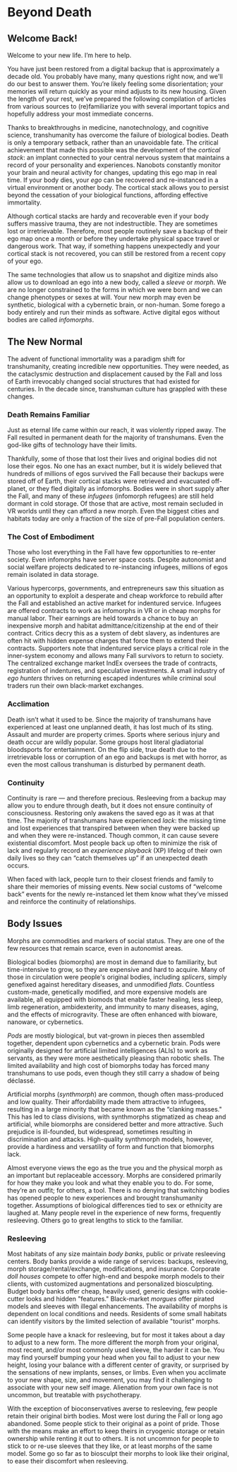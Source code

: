 # Beyond Death

<!-- CLEANED blockquote -->

## Welcome Back!

Welcome to your new life. I’m here to help.

You have just been restored from a digital backup that is approximately a decade old. You probably have many, many questions right now, and we'll do our best to answer them. You’re likely feeling some disorientation; your memories will return quickly as your mind adjusts to its new housing. Given the length of your rest, we’ve prepared the following compilation of articles from various sources to (re)familiarize you with several important topics and hopefully address your most immediate concerns.

<!-- CLEANED /blockquote -->

Thanks to breakthroughs in medicine, nanotechnology, and cognitive science, transhumanity has overcome the failure of biological bodies. Death is only a temporary setback, rather than an unavoidable fate. The critical achievement that made this possible was the development of the _cortical stack_: an implant connected to your central nervous system that maintains a record of your personality and experiences. Nanobots constantly monitor your brain and neural activity for changes, updating this ego map in real time. If your body dies, your _ego_ can be recovered and re-instanced in a virtual environment or another body. The cortical stack allows you to persist beyond the cessation of your biological functions, affording effective immortality.

Although cortical stacks are hardy and recoverable even if your body suffers massive trauma, they are not indestructible. They are sometimes lost or irretrievable. Therefore, most people routinely save a backup of their ego map once a month or before they undertake physical space travel or dangerous work. That way, if something happens unexpectedly and your cortical stack is not recovered, you can still be restored from a recent copy of your ego.

The same technologies that allow us to snapshot and digitize minds also allow us to download an ego into a new body, called a _sleeve_ or _morph_. We are no longer constrained to the forms in which we were born and we can change phenotypes or sexes at will. Your new morph may even be synthetic, biological with a cybernetic brain, or non-human. Some forego a body entirely and run their minds as software. Active digital egos without bodies are called _infomorphs_.

## The New Normal

The advent of functional immortality was a paradigm shift for transhumanity, creating incredible new opportunities. They were needed, as the cataclysmic destruction and displacement caused by the Fall and loss of Earth irrevocably changed social structures that had existed for centuries. In the decade since, transhuman culture has grappled with these changes.

### Death Remains Familiar

Just as eternal life came within our reach, it was violently ripped away. The Fall resulted in permanent death for the majority of transhumans. Even the god-like gifts of technology have their limits.

Thankfully, some of those that lost their lives and original bodies did not lose their egos. No one has an exact number, but it is widely believed that hundreds of millions of egos survived the Fall because their backups were stored off of Earth, their cortical stacks were retrieved and evacuated off-planet, or they fled digitally as infomorphs. Bodies were in short supply after the Fall, and many of these _infugees_ (infomorph refugees) are still held dormant in cold storage. Of those that are active, most remain secluded in VR worlds until they can afford a new morph. Even the biggest cities and habitats today are only a fraction of the size of pre-Fall population centers.

### The Cost of Embodiment

Those who lost everything in the Fall have few opportunities to re-enter society. Even infomorphs have server space costs. Despite autonomist and social welfare projects dedicated to re-instancing infugees, millions of egos remain isolated in data storage.

Various hypercorps, governments, and entrepreneurs saw this situation as an opportunity to exploit a desperate and cheap workforce to rebuild after the Fall and established an active market for indentured service. Infugees are offered contracts to work as infomorphs in VR or in cheap morphs for manual labor. Their earnings are held towards a chance to buy an inexpensive morph and habitat admittance/citizenship at the end of their contract. Critics decry this as a system of debt slavery, as indentures are often hit with hidden expense charges that force them to extend their contracts. Supporters note that indentured service plays a critical role in the inner-system economy and allows many Fall survivors to return to society. The centralized exchange market IndEx oversees the trade of contracts, registration of indentures, and speculative investments. A small industry of _ego hunters_ thrives on returning escaped indentures while criminal soul traders run their own black-market exchanges.

### Acclimation

Death isn’t what it used to be. Since the majority of transhumans have experienced at least one unplanned death, it has lost much of its sting. Assault and murder are property crimes. Sports where serious injury and death occur are wildly popular. Some groups host literal gladiatorial bloodsports for entertainment. On the flip side, true death due to the irretrievable loss or corruption of an ego and backups is met with horror, as even the most callous transhuman is disturbed by permanent death.

### Continuity

Continuity is rare — and therefore precious. Resleeving from a backup may allow you to endure through death, but it does not ensure continuity of consciousness. Restoring only awakens the saved ego as it was at that time. The majority of transhumans have experienced _lack_: the missing time and lost experiences that transpired between when they were backed up and when they were re-instanced. Though common, it can cause severe existential discomfort. Most people back up often to minimize the risk of lack and regularly record an _experience playback_ (XP) lifelog of their own daily lives so they can “catch themselves up” if an unexpected death occurs.

When faced with lack, people turn to their closest friends and family to share their memories of missing events. New social customs of “welcome back” events for the newly re-instanced let them know what they’ve missed and reinforce the continuity of relationships.

## Body Issues

Morphs are commodities and markers of social status. They are one of the few resources that remain scarce, even in autonomist areas.

Biological bodies (biomorphs) are most in demand due to familiarity, but time-intensive to grow, so they are expensive and hard to acquire. Many of those in circulation were people's original bodies, including _splicers_, simply genefixed against hereditary diseases, and unmodified _flats_. Countless custom-made, genetically modified, and more expensive models are available, all equipped with biomods that enable faster healing, less sleep, limb regeneration, ambidexterity, and immunity to many diseases, aging, and the effects of microgravity. These are often enhanced with bioware, nanoware, or cybernetics.

_Pods_ are mostly biological, but vat-grown in pieces then assembled together, dependent upon cybernetics and a cybernetic brain. Pods were originally designed for artificial limited intelligences (ALIs) to work as servants, as they were more aesthetically pleasing than robotic shells. The limited availability and high cost of biomorphs today has forced many transhumans to use pods, even though they still carry a shadow of being déclassé.

Artificial morphs (_synthmorph_) are common, though often mass-produced and low quality. Their affordability made them attractive to infugees, resulting in a large minority that became known as the “clanking masses." This has led to class divisions, with synthmorphs stigmatized as cheap and artificial, while biomorphs are considered better and more attractive. Such prejudice is ill-founded, but widespread, sometimes resulting in discrimination and attacks. High-quality synthmorph models, however, provide a hardiness and versatility of form and function that biomorphs lack.

Almost everyone views the ego as the true you and the physical morph as an important but replaceable accessory. Morphs are considered primarily for how they make you look and what they enable you to do. For some, they’re an outfit; for others, a tool. There is no denying that switching bodies has opened people to new experiences and brought transhumanity together. Assumptions of biological differences tied to sex or ethnicity are laughed at. Many people revel in the experience of new forms, frequently resleeving. Others go to great lengths to stick to the familiar.

### Resleeving

Most habitats of any size maintain _body banks_, public or private resleeving centers. Body banks provide a wide range of services: backups, resleeving, morph storage/rental/exchange, modifications, and insurance. Corporate _doll houses_ compete to offer high-end and bespoke morph models to their clients, with customized augmentations and personalized biosculpting. Budget body banks offer cheap, heavily used, generic designs with cookie-cutter looks and hidden "features." Black-market _morgues_ offer pirated models and sleeves with illegal enhancements. The availability of morphs is dependent on local conditions and needs. Residents of some small habitats can identify visitors by the limited selection of available "tourist" morphs.

Some people have a knack for resleeving, but for most it takes about a day to adjust to a new form. The more different the morph from your original, most recent, and/or most commonly used sleeve, the harder it can be. You may find yourself bumping your head when you fail to adjust to your new height, losing your balance with a different center of gravity, or surprised by the sensations of new implants, senses, or limbs. Even when you acclimate to your new shape, size, and movement, you may find it challenging to associate with your new self image. Alienation from your own face is not uncommon, but treatable with psychotherapy.

With the exception of bioconservatives averse to resleeving, few people retain their original birth bodies. Most were lost during the Fall or long ago abandoned. Some people stick to their original as a point of pride. Those with the means make an effort to keep theirs in cryogenic storage or retain ownership while renting it out to others. It is not uncommon for people to stick to or re-use sleeves that they like, or at least morphs of the same model. Some go so far as to biosculpt their morphs to look like their original, to ease their discomfort when resleeving.
